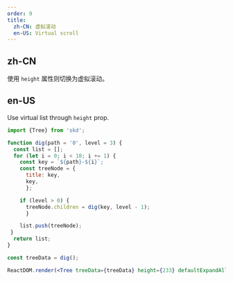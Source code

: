 ```yaml
---
order: 9
title:
  zh-CN: 虚拟滚动
  en-US: Virtual scroll
---
```


## zh-CN

使用 `height` 属性则切换为虚拟滚动。

## en-US

Use virtual list through `height` prop.

```jsx
import {Tree} from 'skd';

function dig(path = '0', level = 3) {
  const list = [];
  for (let i = 0; i < 10; i += 1) {
    const key = `${path}-${i}`;
    const treeNode = {
      title: key,
      key,
      };

    if (level > 0) {
      treeNode.children = dig(key, level - 1);
      }

    list.push(treeNode);
 }
  return list;
}

const treeData = dig();

ReactDOM.render(<Tree treeData={treeData} height={233} defaultExpandAll />, mountNode);
```
